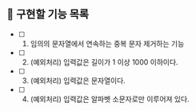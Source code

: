 ## 📌 구현할 기능 목록

- [ ] 1. 임의의 문자열에서 연속하는 중복 문자 제거하는 기능
- [ ] 2. (예외처리) 입력값은 길이가 1 이상 1000 이하이다.
- [ ] 3. (예외처리) 입력값은 문자열이다.
- [ ] 4. (예외처리) 입력값은 알파벳 소문자로만 이루어져 있다.
